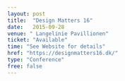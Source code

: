 ```yaml
---
layout: post
title:  "Design Matters 16"
date:   2015-09-28
venue: " Langelinie Pavillionen"
ticket: "Available"
time: "See Website for details"
href: "https://designmatters16.dk/"
type: "Conference"
free: false
---
```

<!-- fill in the URL of your event host page if you haven't enough information for a detail page, so the event link won't point on the detail page at all -->

